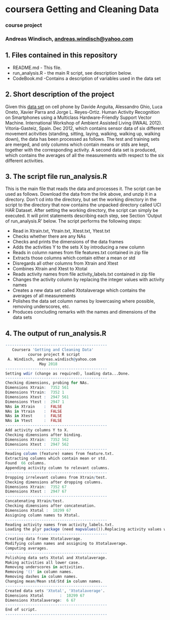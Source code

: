 #  coursera Getting and Cleaning Data          
###           course project                     
### Andreas Windisch, andreas.windisch@yahoo.com 

## 1. Files contained in this repository

- README.md - This file.
- run_analysis.R - the main R script, see description below.
- CodeBook.md -Contains a description of variables used in the data set

## 2. Short description of the project
Given this [data set](https://d396qusza40orc.cloudfront.net/getdata%2Fprojectfiles%2FUCI%20HAR%20Dataset.zip) on cell phone
by Davide Anguita, Alessandro Ghio, Luca Oneto, Xavier Parra and Jorge L. Reyes-Ortiz. Human Activity Recognition on Smartphones using a Multiclass Hardware-Friendly Support Vector Machine. International Workshop of Ambient Assisted Living (IWAAL 2012). Vitoria-Gasteiz, Spain. Dec 2012, which contains sensor data of six different movement acitvities (standing, sitting, laying, walking, walking up, walking down), the data has been processed as follows. The test and training sets are merged, and only columns which contain means or stds are kept, together with the corresponding activity. A second data set is produced, which contains the averages of all the measurements with respect to the six different activities. 

## 3. The script file run_analysis.R
This is the main file that reads the data and processes it. The script can be used as follows. Download the data from the link above, and unzip it in a directory. Don't cd into the directory, but set the working directory in the script to the directory that now contains the unpacked directory called UCI HAR Dataset. After setting the working directory, the script can simply be executed. It will print statements describing each step, see Section 'Output of run_analysis.R' below. The script performs the following steps:

- Read in Xtrain.txt, Ytrain.txt, Xtest.txt, Ytest.txt
- Checks whether there are any NAs
- Checks and prints the dimensions of the data frames
- Adds the activities Y to the sets X by introducing a new column
- Reads in column names from file features.txt contained in zip file
- Extracts those columns which contain either a mean or std
- Disregards all other columns from Xtrain and Xtest
- Combines Xtrain and Xtest to Xtotal
- Reads activity names from file activity_labels.txt contained in zip file
- Changes the activity column by replacing the integer values with activity names
- Creates a new data set called Xtotalaverage which contains the averages of all measurements
- Polishes the data set column names by lowercasing where possible, removing underscores, etc.
- Produces concluding remarks with the names and dimensions of the data sets

## 4. The output of run_analysis.R
```R
---------------------------------------------
   Coursera 'Getting and Cleaning Data'
          course project R script
 A. Windisch, andreas.windisch@yahoo.com
               May 2018
---------------------------------------------
Setting wdir (change as required), loading data...Done.
---------------------------------------------
Checking dimensions, probing for NAs.
Dimensions Xtrain:  7352 561 
Dimensions Ytrain:  7352 1 
Dimensions Xtest :  2947 561 
Dimensions Ytest :  2947 1 
NAs in Xtrain    :  FALSE 
NAs in Ytrain    :  FALSE 
NAs in Xtest     :  FALSE 
NAs in Ytest     :  FALSE 
---------------------------------------------
Add activity columns Y to X.
Checking dimensions after binding.
Dimensions Xtrain:  7352 562 
Dimensions Xtest :  2947 562 
---------------------------------------------
Reading column (feature) names from feature.txt.
Extracting columns which contain mean or std.
Found  66 columns.
Appending activity column to relevant columns.
---------------------------------------------
Dropping irrelevant columns from Xtrain/test.
Checking dimensions after dropping columns.
Dimensions Xtrain:  7352 67 
Dimensions Xtest :  2947 67 
---------------------------------------------
Concatenating Xtrain/test.
Checking dimensions after concatenation.
Dimensions Xtotal :  10299 67 
Assigning column names to Xtotal.
---------------------------------------------
Reading activity names from activity_labels.txt.
Loading the plyr package (need mapvalues()).Replacing activity values with activity names.
---------------------------------------------
Creating data frame Xtotalaverage.
Modifying column names and assigning to Xtotalaverage.
Computing averages.
---------------------------------------------
Polishing data sets Xtotal and Xtotalaverage.
Making activities all lower case.
Removing underscores in activities.
Removing '()' in column names.
Removing dashes in column names.
Changing mean/Mean std/Std in column names.
---------------------------------------------
Created data sets 'Xtotal', 'Xtotalaverage'.
Dimensions Xtotal       :  10299 67 
Dimensions Xtotalaverage:  6 67 
---------------------------------------------
End of script.
---------------------------------------------
```


